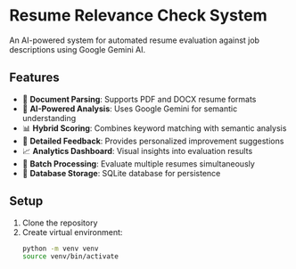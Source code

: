 # Resume Relevance Check System

An AI-powered system for automated resume evaluation against job descriptions using Google Gemini AI.

## Features

- 📄 **Document Parsing**: Supports PDF and DOCX resume formats
- 🤖 **AI-Powered Analysis**: Uses Google Gemini for semantic understanding
- 📊 **Hybrid Scoring**: Combines keyword matching with semantic analysis
- 🎯 **Detailed Feedback**: Provides personalized improvement suggestions
- 📈 **Analytics Dashboard**: Visual insights into evaluation results
- 🚀 **Batch Processing**: Evaluate multiple resumes simultaneously
- 💾 **Database Storage**: SQLite database for persistence

## Setup

1. Clone the repository
2. Create virtual environment:
   ```bash
   python -m venv venv
   source venv/bin/activate